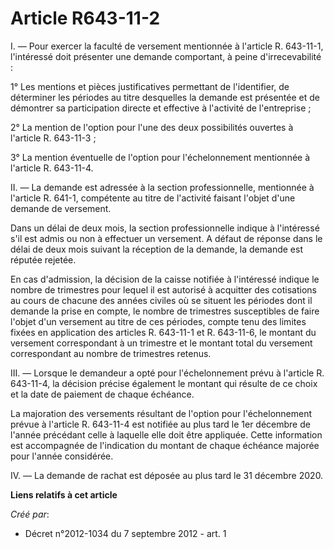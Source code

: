 # Article R643-11-2

I. ― Pour exercer la faculté de versement mentionnée à l'article R. 643-11-1, l'intéressé doit présenter une demande
comportant, à peine d'irrecevabilité :

1° Les mentions et pièces justificatives permettant de l'identifier, de déterminer les périodes au titre desquelles la
demande est présentée et de démontrer sa participation directe et effective à l'activité de l'entreprise ;

2° La mention de l'option pour l'une des deux possibilités ouvertes à l'article R. 643-11-3 ;

3° La mention éventuelle de l'option pour l'échelonnement mentionnée à l'article R. 643-11-4.

II. ― La demande est adressée à la section professionnelle, mentionnée à l'article R. 641-1, compétente au titre de
l'activité faisant l'objet d'une demande de versement.

Dans un délai de deux mois, la section professionnelle indique à l'intéressé s'il est admis ou non à effectuer un versement.
A défaut de réponse dans le délai de deux mois suivant la réception de la demande, la demande est réputée rejetée.

En cas d'admission, la décision de la caisse notifiée à l'intéressé indique le nombre de trimestres pour lequel il est
autorisé à acquitter des cotisations au cours de chacune des années civiles où se situent les périodes dont il demande la
prise en compte, le nombre de trimestres susceptibles de faire l'objet d'un versement au titre de ces périodes, compte tenu
des limites fixées en application des articles R. 643-11-1 et R. 643-11-6, le montant du versement correspondant à un
trimestre et le montant total du versement correspondant au nombre de trimestres retenus.

III. ― Lorsque le demandeur a opté pour l'échelonnement prévu à l'article R. 643-11-4, la décision précise également le
montant qui résulte de ce choix et la date de paiement de chaque échéance.

La majoration des versements résultant de l'option pour l'échelonnement prévue à l'article R. 643-11-4 est notifiée au plus
tard le 1er décembre de l'année précédant celle à laquelle elle doit être appliquée. Cette information est accompagnée de
l'indication du montant de chaque échéance majorée pour l'année considérée.

IV. ― La demande de rachat est déposée au plus tard le 31 décembre 2020.

**Liens relatifs à cet article**

_Créé par_:

  - Décret n°2012-1034 du 7 septembre 2012 - art. 1
